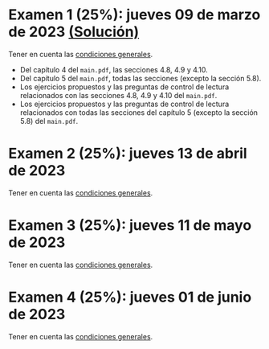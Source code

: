 # Examen 1 (25%): jueves 09 de marzo de 2023 [(Solución)](/docs/SOL-examen_1-2023-1s.pdf)
Tener en cuenta las [condiciones generales](/docs/cronograma_2023-1s.md#sobre-la-evaluación).

- Del capítulo 4 del ```main.pdf```, las secciones 4.8, 4.9 y 4.10.
- Del capítulo 5 del ```main.pdf```, todas las secciones (excepto la sección 5.8).
- Los ejercicios propuestos y las preguntas de control de lectura relacionados con las secciones 4.8, 4.9 y 4.10 del ```main.pdf```.
- Los ejercicios propuestos y las preguntas de control de lectura relacionados con todas las secciones del capítulo 5 (excepto la sección 5.8)  del ```main.pdf```.

# Examen 2 (25%): jueves 13 de abril de 2023 
Tener en cuenta las [condiciones generales](/docs/cronograma_2023-1s.md#sobre-la-evaluación).

# Examen 3 (25%): jueves 11 de mayo de 2023
Tener en cuenta las [condiciones generales](/docs/cronograma_2023-1s.md#sobre-la-evaluación).

# Examen 4 (25%): jueves 01 de junio de 2023
Tener en cuenta las [condiciones generales](/docs/cronograma_2023-1s.md#sobre-la-evaluación).
